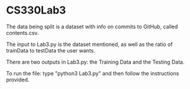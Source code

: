 # CS330Lab3

The data being split is a dataset with info on commits to GitHub, called contents.csv.

The input to Lab3.py is the dataset mentioned, as well as the ratio of trainData to testData the user wants.

There are two outputs in Lab3.py: the Training Data and the Testing Data.

To run the file: type "python3 Lab3.py" and then follow the instructions provided.
